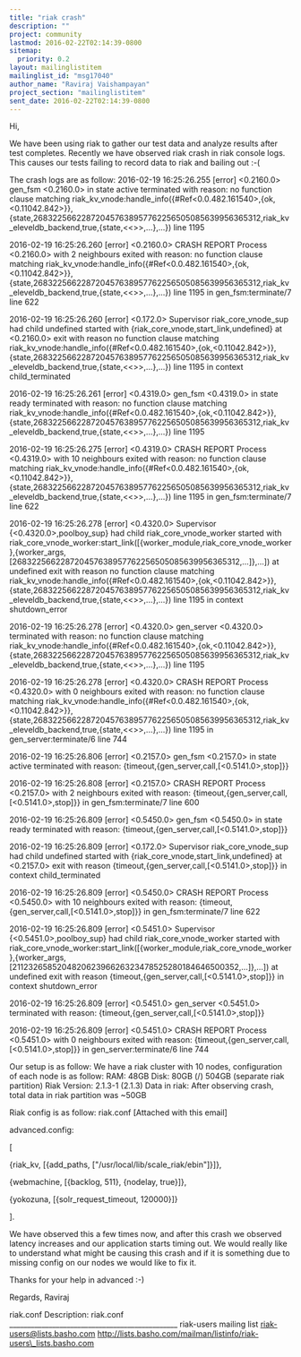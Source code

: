 ```yaml
---
title: "riak crash"
description: ""
project: community
lastmod: 2016-02-22T02:14:39-0800
sitemap:
  priority: 0.2
layout: mailinglistitem
mailinglist_id: "msg17040"
author_name: "Raviraj Vaishampayan"
project_section: "mailinglistitem"
sent_date: 2016-02-22T02:14:39-0800
---
```



Hi,

We have been using riak to gather our test data and analyze results after test 
completes.
Recently we have observed riak crash in riak console logs.
This causes our tests failing to record data to riak and bailing out :-(

The crash logs are as follow:
2016-02-19 16:25:26.255 [error] <0.2160.0> gen\_fsm <0.2160.0> in state active 
terminated with reason: no function clause matching 
riak\_kv\_vnode:handle\_info({#Ref<0.0.482.161540>,{ok,<0.11042.842>}}, 
{state,268322566228720457638957762256505085639956365312,riak\_kv\_eleveldb\_backend,true,{state,<<>>,...},...})
 line 1195

2016-02-19 16:25:26.260 [error] <0.2160.0> CRASH REPORT Process <0.2160.0> with 
2 neighbours exited with reason: no function clause matching 
riak\_kv\_vnode:handle\_info({#Ref<0.0.482.161540>,{ok,<0.11042.842>}}, 
{state,268322566228720457638957762256505085639956365312,riak\_kv\_eleveldb\_backend,true,{state,<<>>,...},...})
 line 1195 in gen\_fsm:terminate/7 line 622

2016-02-19 16:25:26.260 [error] <0.172.0> Supervisor riak\_core\_vnode\_sup had 
child undefined started with {riak\_core\_vnode,start\_link,undefined} at 
<0.2160.0> exit with reason no function clause matching 
riak\_kv\_vnode:handle\_info({#Ref<0.0.482.161540>,{ok,<0.11042.842>}}, 
{state,268322566228720457638957762256505085639956365312,riak\_kv\_eleveldb\_backend,true,{state,<<>>,...},...})
 line 1195 in context child\_terminated

2016-02-19 16:25:26.261 [error] <0.4319.0> gen\_fsm <0.4319.0> in state ready 
terminated with reason: no function clause matching 
riak\_kv\_vnode:handle\_info({#Ref<0.0.482.161540>,{ok,<0.11042.842>}}, 
{state,268322566228720457638957762256505085639956365312,riak\_kv\_eleveldb\_backend,true,{state,<<>>,...},...})
 line 1195

2016-02-19 16:25:26.275 [error] <0.4319.0> CRASH REPORT Process <0.4319.0> with 
10 neighbours exited with reason: no function clause matching 
riak\_kv\_vnode:handle\_info({#Ref<0.0.482.161540>,{ok,<0.11042.842>}}, 
{state,268322566228720457638957762256505085639956365312,riak\_kv\_eleveldb\_backend,true,{state,<<>>,...},...})
 line 1195 in gen\_fsm:terminate/7 line 622

2016-02-19 16:25:26.278 [error] <0.4320.0> Supervisor {<0.4320.0>,poolboy\_sup} 
had child riak\_core\_vnode\_worker started with 
riak\_core\_vnode\_worker:start\_link([{worker\_module,riak\_core\_vnode\_worker},{worker\_args,[268322566228720457638957762256505085639956365312,...]},...])
 at undefined exit with reason no function clause matching 
riak\_kv\_vnode:handle\_info({#Ref<0.0.482.161540>,{ok,<0.11042.842>}}, 
{state,268322566228720457638957762256505085639956365312,riak\_kv\_eleveldb\_backend,true,{state,<<>>,...},...})
 line 1195 in context shutdown\_error

2016-02-19 16:25:26.278 [error] <0.4320.0> gen\_server <0.4320.0> terminated 
with reason: no function clause matching 
riak\_kv\_vnode:handle\_info({#Ref<0.0.482.161540>,{ok,<0.11042.842>}}, 
{state,268322566228720457638957762256505085639956365312,riak\_kv\_eleveldb\_backend,true,{state,<<>>,...},...})
 line 1195

2016-02-19 16:25:26.278 [error] <0.4320.0> CRASH REPORT Process <0.4320.0> with 
0 neighbours exited with reason: no function clause matching 
riak\_kv\_vnode:handle\_info({#Ref<0.0.482.161540>,{ok,<0.11042.842>}}, 
{state,268322566228720457638957762256505085639956365312,riak\_kv\_eleveldb\_backend,true,{state,<<>>,...},...})
 line 1195 in gen\_server:terminate/6 line 744

2016-02-19 16:25:26.806 [error] <0.2157.0> gen\_fsm <0.2157.0> in state active 
terminated with reason: {timeout,{gen\_server,call,[<0.5141.0>,stop]}}

2016-02-19 16:25:26.808 [error] <0.2157.0> CRASH REPORT Process <0.2157.0> with 
2 neighbours exited with reason: {timeout,{gen\_server,call,[<0.5141.0>,stop]}} 
in gen\_fsm:terminate/7 line 600

2016-02-19 16:25:26.809 [error] <0.5450.0> gen\_fsm <0.5450.0> in state ready 
terminated with reason: {timeout,{gen\_server,call,[<0.5141.0>,stop]}}

2016-02-19 16:25:26.809 [error] <0.172.0> Supervisor riak\_core\_vnode\_sup had 
child undefined started with {riak\_core\_vnode,start\_link,undefined} at 
<0.2157.0> exit with reason {timeout,{gen\_server,call,[<0.5141.0>,stop]}} in 
context child\_terminated

2016-02-19 16:25:26.809 [error] <0.5450.0> CRASH REPORT Process <0.5450.0> with 
10 neighbours exited with reason: {timeout,{gen\_server,call,[<0.5141.0>,stop]}} 
in gen\_fsm:terminate/7 line 622

2016-02-19 16:25:26.809 [error] <0.5451.0> Supervisor {<0.5451.0>,poolboy\_sup} 
had child riak\_core\_vnode\_worker started with 
riak\_core\_vnode\_worker:start\_link([{worker\_module,riak\_core\_vnode\_worker},{worker\_args,[211232658520482062396626323478525280184646500352,...]},...])
 at undefined exit with reason {timeout,{gen\_server,call,[<0.5141.0>,stop]}} in 
context shutdown\_error

2016-02-19 16:25:26.809 [error] <0.5451.0> gen\_server <0.5451.0> terminated 
with reason: {timeout,{gen\_server,call,[<0.5141.0>,stop]}}

2016-02-19 16:25:26.809 [error] <0.5451.0> CRASH REPORT Process <0.5451.0> with 
0 neighbours exited with reason: {timeout,{gen\_server,call,[<0.5141.0>,stop]}} 
in gen\_server:terminate/6 line 744

Our setup is as follow:
We have a riak cluster with 10 nodes, configuration of each node is as follow:
RAM: 48GB
Disk:
 80GB (/)
 504GB (separate riak partition)
Riak Version: 2.1.3-1 (2.1.3)
Data in riak: After observing crash, total data in riak partition was ~50GB

Riak config is as follow:
riak.conf
[Attached with this email]

advanced.config:

[

 {riak\_kv, [{add\_paths, ["/usr/local/lib/scale\_riak/ebin"]}]},

 {webmachine, [{backlog, 511}, {nodelay, true}]},

 {yokozuna, [{solr\_request\_timeout, 120000}]}

].

We have observed this a few times now, and after this crash we observed latency 
increases and our application starts timing out.
We would really like to understand what might be causing this crash and if it 
is something due to missing config on our nodes we would like to fix it.

Thanks for your help in advanced :-)

Regards,
Raviraj


riak.conf
Description: riak.conf
\_\_\_\_\_\_\_\_\_\_\_\_\_\_\_\_\_\_\_\_\_\_\_\_\_\_\_\_\_\_\_\_\_\_\_\_\_\_\_\_\_\_\_\_\_\_\_
riak-users mailing list
riak-users@lists.basho.com
http://lists.basho.com/mailman/listinfo/riak-users\_lists.basho.com

